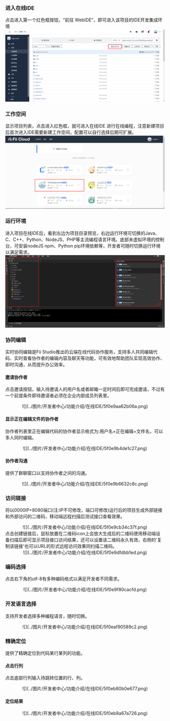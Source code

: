 ### 进入在线IDE
点击进入第一个红色框按钮，“前往 WebIDE”，即可进入该项目的IDE开发集成环境
![](../图片/开发者中心/功能介绍/在线IDE/5f07dc7d8d1e1.png)

### 工作空间
显示项目列表，点击进入红色框，就可进入在线IDE 进行在线编程，注意新建项目后首次进入IDE需要新建工作空间，配置可以自行选择后期可扩展。
![](../图片/开发者中心/功能介绍/在线IDE/5f07dd34efe3a.png)

### 运行环境
进入项目在线IDE后，看到左边为项目目录预览，右边运行环境可切换的Java、C、C++、Python、NodeJS、PHP等主流编程语言环境。底部未虚拟环境的控制台，可安装nodeJS npm、Python pip环境依赖等，开发者可随时切换运行环境以满足需求。
![](../图片/开发者中心/功能介绍/在线IDE/5f07dded8c6f8.png)

### 协同编辑
实时协同编辑是Fii Studio推出的云端在线代码协作服务，支持多人共同编辑代码、实时查看协作者的编辑内容及聊天等功能，可有效地帮助团队实现高效协作、即时沟通，从而提升办公效率。
#### 邀请协作者
点击邀请按钮，输入待邀请人的用户名或者邮箱一定时间后即可完成邀请，不过有一个前提条件即待邀请者必须在企业内部成员列表里。
<div align=center>![](../图片/开发者中心/功能介绍/在线IDE/5f0e9aa62b06a.png)</div>

#### 显示正在编辑文件的协作者
协作者列表里正在编辑代码的协作者显示格式为:用户名+正在编辑+文件名，可以多人同时编辑。
<div align=center>![](../图片/开发者中心/功能介绍/在线IDE/5f0e9b4de1c27.png)</div>

#### 协作者沟通
提供了群聊窗口以支持协作者之间的沟通。
<div align=center>![](../图片/开发者中心/功能介绍/在线IDE/5f0e9b6632c8c.png)</div>

### 访问链接
将以0000IP+8080端口(注:IP不可修改，端口可修改)运行后的项目生成外部链接和外部访问的二维码，移动端远程扫描后测试接口查看效果。
<div align=center>![](../图片/开发者中心/功能介绍/在线IDE/5f0e9cb34c37f.png)</div>
点击创建链接后，鼠标放置在二维码icon上会放大生成后的二维码使用移动端设备扫描后即可显示项目接口访问结果，还可以设置该二维码永久有效，右侧的'复制该链接'也可以URL的形式远程访问效果同扫描二维码。
<div align=center>![](../图片/开发者中心/功能介绍/在线IDE/5f0e9dfdbb1ed.png)</div>

### 编码选择
点击右下角的utf-8有多种编码格式以满足开发者不同需求。
<div align=center>![](../图片/开发者中心/功能介绍/在线IDE/5f0e9f80cacfd.png)</div>

### 开发语言选择
支持开发者选择多种编程语言，随时切换。
<div align=center>![](../图片/开发者中心/功能介绍/在线IDE/5f0eaf90589c2.png)</div>

### 精确定位
提供了精确定位到代码某行某列的功能。
#### 点击行列
点击底部行列输入待跳转位置的行、列。
<div align=center>![](../图片/开发者中心/功能介绍/在线IDE/5f0eb80b0e677.png)</div>

#### 定位结果
<div align=center>![](../图片/开发者中心/功能介绍/在线IDE/5f0eb8a67a726.png)</div>



